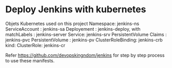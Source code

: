 # Deploy  Jenkins with kubernetes
Objets Kubernetes used on this project 
    Namespace: jenkins-ns
    ServiceAccount : jenkins-sa
    Deployement : jenkins-deploy, with matchLabels : jenkins-server 
    Service: jenkins-srv
    PersistentVolume Claims : jenkins-pvc
    PersistentVolume  : jenkins-pv
    ClusterRoleBinding: jenkins-crb
    kind: ClusterRole: jenkins-cr

Refer https://github.com/devopskingndom/jenkins for step by step process to use these manifests.

